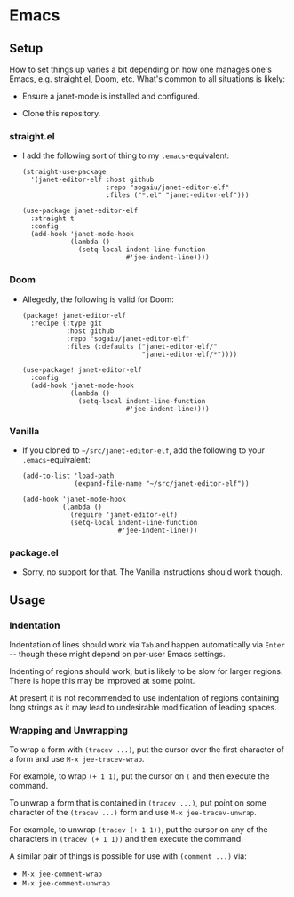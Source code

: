 # Emacs

## Setup

How to set things up varies a bit depending on how one manages one's
Emacs, e.g. straight.el, Doom, etc.  What's common to all situations
is likely:

* Ensure a janet-mode is installed and configured.

* Clone this repository.

### straight.el

* I add the following sort of thing to my `.emacs`-equivalent:
    ```
    (straight-use-package
      '(janet-editor-elf :host github
                         :repo "sogaiu/janet-editor-elf"
                         :files ("*.el" "janet-editor-elf")))

    (use-package janet-editor-elf
      :straight t
      :config
      (add-hook 'janet-mode-hook
                (lambda ()
                  (setq-local indent-line-function
                              #'jee-indent-line))))
    ```

### Doom

* Allegedly, the following is valid for Doom:
    ```
    (package! janet-editor-elf
      :recipe (:type git
               :host github
               :repo "sogaiu/janet-editor-elf"
               :files (:defaults ("janet-editor-elf/"
                                  "janet-editor-elf/*"))))

    (use-package! janet-editor-elf
      :config
      (add-hook 'janet-mode-hook
                (lambda ()
                  (setq-local indent-line-function
                              #'jee-indent-line))))
    ```

### Vanilla

* If you cloned to `~/src/janet-editor-elf`, add the following to your
  `.emacs`-equivalent:
    ```
    (add-to-list 'load-path
                 (expand-file-name "~/src/janet-editor-elf"))

    (add-hook 'janet-mode-hook
              (lambda ()
                (require 'janet-editor-elf)
                (setq-local indent-line-function
                            #'jee-indent-line)))
    ```

### package.el

* Sorry, no support for that.  The Vanilla instructions should work
  though.

## Usage

### Indentation

Indentation of lines should work via `Tab` and happen automatically
via `Enter` -- though these might depend on per-user Emacs settings.

Indenting of regions should work, but is likely to be slow for larger
regions.  There is hope this may be improved at some point.

At present it is not recommended to use indentation of regions
containing long strings as it may lead to undesirable modification of
leading spaces.

### Wrapping and Unwrapping

To wrap a form with `(tracev ...)`, put the cursor over the first
character of a form and use `M-x jee-tracev-wrap`.

For example, to wrap `(+ 1 1)`, put the cursor on `(` and then execute
the command.

To unwrap a form that is contained in `(tracev ...)`, put point on
some character of the `(tracev ...)` form and use `M-x
jee-tracev-unwrap`.

For example, to unwrap `(tracev (+ 1 1))`, put the cursor on any of
the characters in `(tracev (+ 1 1))` and then execute the command.

A similar pair of things is possible for use with `(comment ...)` via:

* `M-x jee-comment-wrap`
* `M-x jee-comment-unwrap`
